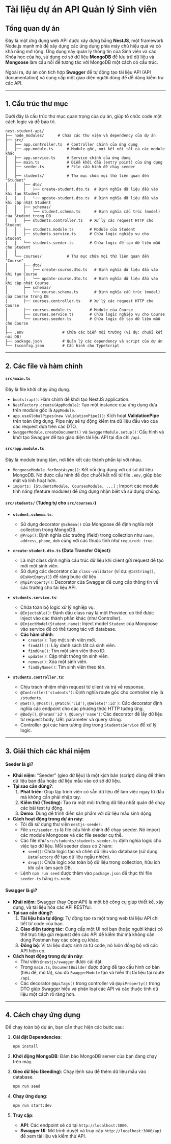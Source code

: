 
# Tài liệu dự án API Quản lý Sinh viên

## Tổng quan dự án

Đây là một ứng dụng web API được xây dựng bằng **NestJS**, một framework Node.js mạnh mẽ để xây dựng các ứng dụng phía máy chủ hiệu quả và có khả năng mở rộng. Ứng dụng này quản lý thông tin của Sinh viên và các Khóa học của họ, sử dụng cơ sở dữ liệu **MongoDB** để lưu trữ dữ liệu và **Mongoose** làm cầu nối để tương tác với MongoDB một cách có cấu trúc.

Ngoài ra, dự án còn tích hợp **Swagger** để tự động tạo tài liệu API (API documentation) và cung cấp một giao diện người dùng để dễ dàng kiểm tra các API.

---

## 1. Cấu trúc thư mục

Dưới đây là cấu trúc thư mục quan trọng của dự án, giúp tổ chức code một cách logic và dễ bảo trì.

```
nest-student-api/
├── node_modules/      # Chứa các thư viện và dependency của dự án
├── src/
│   ├── app.controller.ts  # Controller chính của ứng dụng
│   ├── app.module.ts      # Module gốc, nơi kết nối tất cả các module khác
│   ├── app.service.ts     # Service chính của ứng dụng
│   ├── main.ts            # Điểm khởi đầu (entry point) của ứng dụng
│   ├── seeder.ts          # File cấu hình để chạy seeder
│   │
│   ├── students/          # Thư mục chứa mọi thứ liên quan đến "Student"
│   │   ├── dto/
│   │   │   ├── create-student.dto.ts  # Định nghĩa dữ liệu đầu vào khi tạo Student
│   │   │   └── update-student.dto.ts  # Định nghĩa dữ liệu đầu vào khi cập nhật Student
│   │   ├── schemas/
│   │   │   └── student.schema.ts      # Định nghĩa cấu trúc (model) của Student trong DB
│   │   ├── students.controller.ts   # Xử lý các request HTTP cho Student
│   │   ├── students.module.ts       # Module của Student
│   │   ├── students.service.ts      # Chứa logic nghiệp vụ cho Student
│   │   └── students.seeder.ts       # Chứa logic để tạo dữ liệu mẫu cho Student
│   │
│   └── courses/           # Thư mục chứa mọi thứ liên quan đến "Course"
│       ├── dto/
│       │   ├── create-course.dto.ts   # Định nghĩa dữ liệu đầu vào khi tạo Course
│       │   └── update-course.dto.ts   # Định nghĩa dữ liệu đầu vào khi cập nhật Course
│       ├── schemas/
│       │   └── course.schema.ts       # Định nghĩa cấu trúc (model) của Course trong DB
│       ├── courses.controller.ts    # Xử lý các request HTTP cho Course
│       ├── courses.module.ts        # Module của Course
│       ├── courses.service.ts       # Chứa logic nghiệp vụ cho Course
│       └── courses.seeder.ts        # Chứa logic để tạo dữ liệu mẫu cho Course
│
├── .env                 # Chứa các biến môi trường (ví dụ: chuỗi kết nối DB)
├── package.json         # Quản lý các dependency và script của dự án
└── tsconfig.json        # Cấu hình cho TypeScript
```

---

## 2. Các file và hàm chính

#### `src/main.ts`
Đây là file khởi chạy ứng dụng.
- `bootstrap()`: Hàm chính để khởi tạo NestJS application.
- `NestFactory.create(AppModule)`: Tạo một instance của ứng dụng dựa trên module gốc là `AppModule`.
- `app.useGlobalPipes(new ValidationPipe())`: Kích hoạt **ValidationPipe** trên toàn ứng dụng. Pipe này sẽ tự động kiểm tra dữ liệu đầu vào của các request dựa trên các DTO.
- `SwaggerModule.createDocument()` và `SwaggerModule.setup()`: Cấu hình và khởi tạo Swagger để tạo giao diện tài liệu API tại địa chỉ `/api`.

#### `src/app.module.ts`
Đây là module trung tâm, nơi liên kết các thành phần lại với nhau.
- `MongooseModule.forRootAsync()`: Kết nối ứng dụng với cơ sở dữ liệu MongoDB. Nó được cấu hình để đọc chuỗi kết nối từ file `.env`, giúp bảo mật và linh hoạt hơn.
- `imports: [StudentsModule, CoursesModule, ...]` : Import các module tính năng (feature modules) để ứng dụng nhận biết và sử dụng chúng.

#### `src/students/` (Tương tự cho `src/courses/`)

- **`student.schema.ts`**:
  - Sử dụng decorator `@Schema()` của Mongoose để định nghĩa một collection trong MongoDB.
  - `@Prop()`: Định nghĩa các trường (field) trong collection như `name`, `address`, `phone`, `dob` cùng với các thuộc tính như `required: true`.

- **`create-student.dto.ts` (Data Transfer Object)**:
  - Là một class định nghĩa cấu trúc dữ liệu khi client gửi request để tạo mới một sinh viên.
  - Sử dụng các decorator của `class-validator` (ví dụ: `@IsString()`, `@IsNotEmpty()`) để ràng buộc dữ liệu.
  - `@ApiProperty()`: Decorator của Swagger để cung cấp thông tin về các trường cho tài liệu API.

- **`students.service.ts`**:
  - Chứa toàn bộ logic xử lý nghiệp vụ.
  - `@Injectable()`: Đánh dấu class này là một Provider, có thể được inject vào các thành phần khác (như Controller).
  - `@InjectModel(Student.name)`: Inject model `Student` của Mongoose vào service để có thể tương tác với database.
  - **Các hàm chính**:
    - `create()`: Tạo một sinh viên mới.
    - `findAll()`: Lấy danh sách tất cả sinh viên.
    - `findOne()`: Tìm một sinh viên theo ID.
    - `update()`: Cập nhật thông tin sinh viên.
    - `remove()`: Xóa một sinh viên.
    - `findByName()`: Tìm sinh viên theo tên.

- **`students.controller.ts`**:
  - Chịu trách nhiệm nhận request từ client và trả về response.
  - `@Controller('students')`: Định nghĩa route gốc cho controller này là `/students`.
  - `@Get()`, `@Post()`, `@Patch(':id')`, `@Delete(':id')`: Các decorator định nghĩa các endpoint cho các phương thức HTTP tương ứng.
  - `@Body()`, `@Param('id')`, `@Query('name')`: Các decorator để lấy dữ liệu từ request body, URL parameter và query string.
  - Controller gọi các hàm tương ứng trong `StudentsService` để xử lý logic.

---

## 3. Giải thích các khái niệm

#### Seeder là gì?
- **Khái niệm**: "Seeder" (gieo dữ liệu) là một kịch bản (script) dùng để thêm dữ liệu ban đầu hoặc dữ liệu mẫu vào cơ sở dữ liệu.
- **Tại sao cần dùng?**:
  1.  **Phát triển**: Giúp lập trình viên có sẵn dữ liệu để làm việc ngay từ đầu mà không cần phải nhập tay.
  2.  **Kiểm thử (Testing)**: Tạo ra một môi trường dữ liệu nhất quán để chạy các bài test tự động.
  3.  **Demo**: Dùng để trình diễn sản phẩm với dữ liệu mẫu sinh động.
- **Cách hoạt động trong dự án này**:
  - Tôi đã sử dụng thư viện `nestjs-seeder`.
  - File `src/seeder.ts` là file cấu hình chính để chạy seeder. Nó import các module Mongoose và các file seeder cụ thể.
  - Các file như `src/students/students.seeder.ts` định nghĩa logic cho việc tạo dữ liệu. Mỗi seeder class có 2 hàm:
    - `seed()`: Chứa logic tạo và chèn dữ liệu vào database (sử dụng `DataFactory` để tạo dữ liệu ngẫu nhiên).
    - `drop()`: Chứa logic xóa toàn bộ dữ liệu trong collection, hữu ích khi cần làm sạch DB.
  - Lệnh `npm run seed` được thêm vào `package.json` để thực thi file `seeder.ts` bằng `ts-node`.

#### Swagger là gì?
- **Khái niệm**: Swagger (hay OpenAPI) là một bộ công cụ giúp thiết kế, xây dựng, và tài liệu hóa các API RESTful.
- **Tại sao cần dùng?**:
  1.  **Tài liệu hóa tự động**: Tự động tạo ra một trang web tài liệu API chi tiết từ code của bạn.
  2.  **Giao diện tương tác**: Cung cấp một UI nơi bạn (hoặc người khác) có thể trực tiếp gửi request đến các API để kiểm thử mà không cần dùng Postman hay các công cụ khác.
  3.  **Đồng bộ**: Vì tài liệu được sinh ra từ code, nó luôn đồng bộ với các API hiện có.
- **Cách hoạt động trong dự án này**:
  - Thư viện `@nestjs/swagger` được cài đặt.
  - Trong `main.ts`, `DocumentBuilder` được dùng để tạo cấu hình cơ bản (tiêu đề, mô tả), sau đó `SwaggerModule` tạo và hiển thị tài liệu tại route `/api`.
  - Các decorator `@ApiTags()` trong controller và `@ApiProperty()` trong DTO giúp Swagger hiểu và phân loại các API và các thuộc tính dữ liệu một cách rõ ràng hơn.

---

## 4. Cách chạy ứng dụng

Để chạy toàn bộ dự án, bạn cần thực hiện các bước sau:

1.  **Cài đặt Dependencies**:
    ```bash
    npm install
    ```

2.  **Khởi động MongoDB**: Đảm bảo MongoDB server của bạn đang chạy trên máy.

3.  **Gieo dữ liệu (Seeding)**: Chạy lệnh sau để thêm dữ liệu mẫu vào database.
    ```bash
    npm run seed
    ```

4.  **Chạy ứng dụng**:
    ```bash
    npm run start:dev
    ```

5.  **Truy cập**:
    - **API**: Các endpoint sẽ có tại `http://localhost:3000`.
    - **Swagger UI**: Mở trình duyệt và truy cập `http://localhost:3000/api` để xem tài liệu và kiểm thử API.
